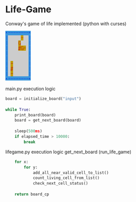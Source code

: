 # Life-Game
Conway's game of life implemented (python with curses)

![gif animation of game-of-life](/images/gol.gif)

main.py execution logic
```python
board = initialize_board("input")

while True:
    print_board(board)
    board = get_next_board(board)
    
    sleep(500ms)
    if elapsed_time > 10000:
        break
```

lifegame.py execution logic 
get_next_board (run_life_game)
```python
    for x:
        for y:
            add_all_near_valid_cell_to_list()
            count_living_cell_from_list()
            check_next_cell_status()

    return board_cp
```